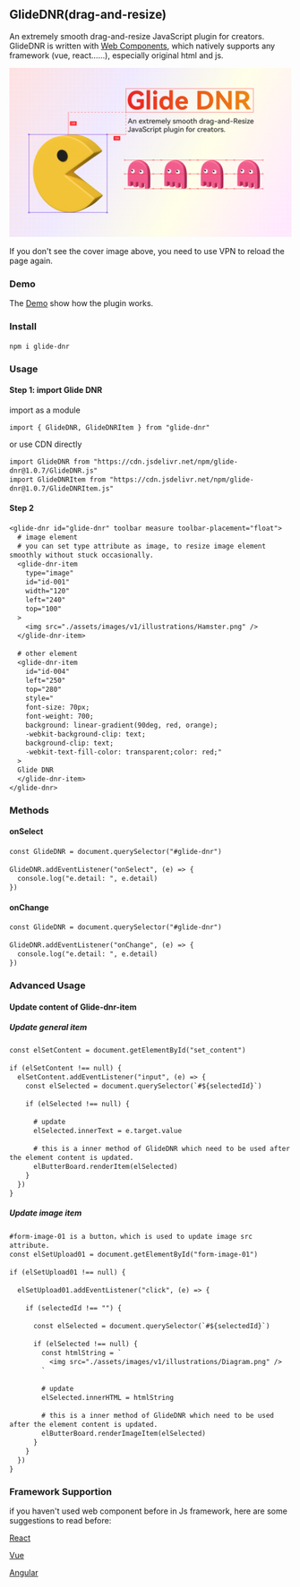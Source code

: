 GlideDNR(drag-and-resize)
---

An extremely smooth drag-and-resize JavaScript plugin for creators. GlideDNR is written with [Web Components](https://developer.mozilla.org/en-US/docs/Web/API/Web_components), which natively supports any framework (vue, react……), especially original html and js.

![cover](./cover_v1.2.png)

If you don't see the cover image above, you need to use VPN to reload the page again.

### Demo
The [Demo](https://chnkarl.github.io/glide-dnr/storyboard.html) show how the plugin works.

### Install
```
npm i glide-dnr
```

### Usage

#### Step 1: import Glide DNR

import as a module
```
import { GlideDNR, GlideDNRItem } from "glide-dnr"
```

or use CDN directly
```
import GlideDNR from "https://cdn.jsdelivr.net/npm/glide-dnr@1.0.7/GlideDNR.js"
import GlideDNRItem from "https://cdn.jsdelivr.net/npm/glide-dnr@1.0.7/GlideDNRItem.js"
```

#### Step 2
```
<glide-dnr id="glide-dnr" toolbar measure toolbar-placement="float">
  # image element
  # you can set type attribute as image, to resize image element smoothly without stuck occasionally.
  <glide-dnr-item 
    type="image" 
    id="id-001" 
    width="120" 
    left="240" 
    top="100"
  >
    <img src="./assets/images/v1/illustrations/Hamster.png" />
  </glide-dnr-item>

  # other element
  <glide-dnr-item 
    id="id-004" 
    left="250" 
    top="280" 
    style="
    font-size: 70px; 
    font-weight: 700;
    background: linear-gradient(90deg, red, orange); 
    -webkit-background-clip: text; 
    background-clip: text; 
    -webkit-text-fill-color: transparent;color: red;"
  >
  Glide DNR
  </glide-dnr-item>
</glide-dnr>
```

### Methods

#### onSelect
```
const GlideDNR = document.querySelector("#glide-dnr")

GlideDNR.addEventListener("onSelect", (e) => {
  console.log("e.detail: ", e.detail)
})
```

#### onChange
```
const GlideDNR = document.querySelector("#glide-dnr")

GlideDNR.addEventListener("onChange", (e) => {
  console.log("e.detail: ", e.detail)
})
```

### Advanced Usage

#### Update content of Glide-dnr-item

##### Update general item
```
const elSetContent = document.getElementById("set_content")

if (elSetContent !== null) {
  elSetContent.addEventListener("input", (e) => {
    const elSelected = document.querySelector(`#${selectedId}`)

    if (elSelected !== null) {

      # update
      elSelected.innerText = e.target.value

      # this is a inner method of GlideDNR which need to be used after the element content is updated.
      elButterBoard.renderItem(elSelected)
    }
  })
}
```

##### Update image item
```
#form-image-01 is a button，which is used to update image src attribute.
const elSetUpload01 = document.getElementById("form-image-01")

if (elSetUpload01 !== null) {

  elSetUpload01.addEventListener("click", (e) => {

    if (selectedId !== "") {

      const elSelected = document.querySelector(`#${selectedId}`)

      if (elSelected !== null) {
        const htmlString = `
          <img src="./assets/images/v1/illustrations/Diagram.png" />
        `

        # update
        elSelected.innerHTML = htmlString

        # this is a inner method of GlideDNR which need to be used after the element content is updated.
        elButterBoard.renderImageItem(elSelected)
      }
    }
  })
}
```

### Framework Supportion

if you haven't used web component before in Js framework, here are some suggestions to read before:

[React](https://legacy.reactjs.org/docs/web-components.html)

[Vue](https://vuejs.org/guide/extras/web-components.html)

[Angular](https://angular.love/angular-web-components-a-complete-guide/)

